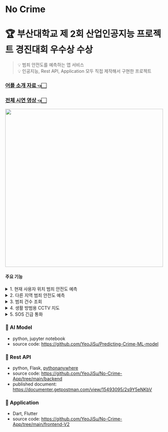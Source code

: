 # No Crime

# 🏆 부산대학교 제 2회 산업인공지능 프로젝트 경진대회 우수상 수상

> 💡 범죄 안전도를 예측하는 앱 서비스  <br> 
> 💡 인공지능, Rest API, Application 모두 직접 제작해서 구현한 프로젝트 <br> 

### [어플 소개 자료 👈🏻](https://www.canva.com/design/DAFtvgqR1WU/MlijIKjzEDp914R6AgCiiQ/edit?utm_content=DAFtvgqR1WU&utm_campaign=designshare&utm_medium=link2&utm_source=sharebutton)
### [전체 시연 영상 👈🏻](https://photos.app.goo.gl/g7XCYdQawfQ8n8vG7)
<img src="https://github.com/YeoJiSu/No-Crime-App/assets/76769044/965dc848-7ee5-41d0-a563-12cffa838666" height="500"/>


#### 주요 기능


<details>
<summary>1. 현재 사용자 위치 범죄 안전도 예측</summary>
<div markdown="1">       
* 데이터 수집: KOSIS 국가 통계 포털의 범죄 데이터 - https://kosis.kr/index/index.do 
<br>
  
https://github.com/YeoJiSu/No-Crime-App/assets/76769044/40ef858b-6c53-4f06-868f-0985f0a72b34

</div>
</details>

<details>
<summary>2. 다른 지역 범죄 안전도 예측</summary>
<div markdown="1">       

https://github.com/YeoJiSu/No-Crime-App/assets/76769044/9da0cee8-791b-4da9-9676-c254643aec4b

</div>
</details>

<details>
<summary>3. 범죄 건수 조회</summary>
<div markdown="1">       

https://github.com/YeoJiSu/No-Crime-App/assets/76769044/a2e68f96-722f-45da-998b-e403c28f9525

</div>
</details>

<details>
<summary>4. 생활 방범용 CCTV 지도</summary>
<div markdown="1">       
* 데이터 수집: LOCALDATA의 CCTV 정보 - https://www.localdata.go.kr/lif/lifeCtacDataView.do?menuNo=40003

<br>

https://github.com/YeoJiSu/No-Crime-App/assets/76769044/cf7d2635-2ca3-4d53-8e4d-56b93c90a3d1

</div>
</details>

<details>
<summary>5. SOS 긴급 통화</summary>
<div markdown="1">       

https://github.com/YeoJiSu/No-Crime-App/assets/76769044/59378c91-177e-4491-a18c-6ab7d4260245

</div>
</details>



### 🌱 AI Model
* python, jupyter notebook
* source code: https://github.com/YeoJiSu/Predicting-Crime-ML-model

### 🌱 Rest API
* python, Flask, [pythonanywhere](https://www.pythonanywhere.com/)
* source code: https://github.com/YeoJiSu/No-Crime-App/tree/main/backend
* published document: https://documenter.getpostman.com/view/15493095/2s9Y5eNKbV

### 🌱 Application
* Dart, Flutter
* source code: https://github.com/YeoJiSu/No-Crime-App/tree/main/frontend-V2

